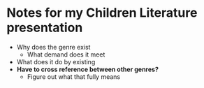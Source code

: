 # Notes for my Children Literature presentation

- Why does the genre exist
    - What demand does it meet
- What does it do by existing
- **Have to cross reference between other genres?**
    - Figure out what that fully means